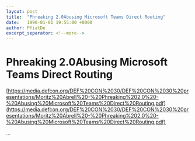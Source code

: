 ```yaml
---
layout: post
title:  "Phreaking 2.0Abusing Microsoft Teams Direct Routing"
date:   1990-01-01 19:55:00 +0000
author: PfiatDe
excerpt_separator: <!--more-->
---
```


# Phreaking 2.0Abusing Microsoft Teams Direct Routing
[https://media.defcon.org/DEF%20CON%2030/DEF%20CON%2030%20presentations/Moritz%20Abrell%20-%20Phreaking%202.0%20-%20Abusing%20Microsoft%20Teams%20Direct%20Routing.pdf](https://media.defcon.org/DEF%20CON%2030/DEF%20CON%2030%20presentations/Moritz%20Abrell%20-%20Phreaking%202.0%20-%20Abusing%20Microsoft%20Teams%20Direct%20Routing.pdf)

...
<!--more-->
